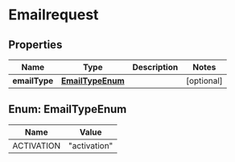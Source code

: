 
# Emailrequest

## Properties
Name | Type | Description | Notes
------------ | ------------- | ------------- | -------------
**emailType** | [**EmailTypeEnum**](#EmailTypeEnum) |  |  [optional]


<a name="EmailTypeEnum"></a>
## Enum: EmailTypeEnum
Name | Value
---- | -----
ACTIVATION | &quot;activation&quot;



